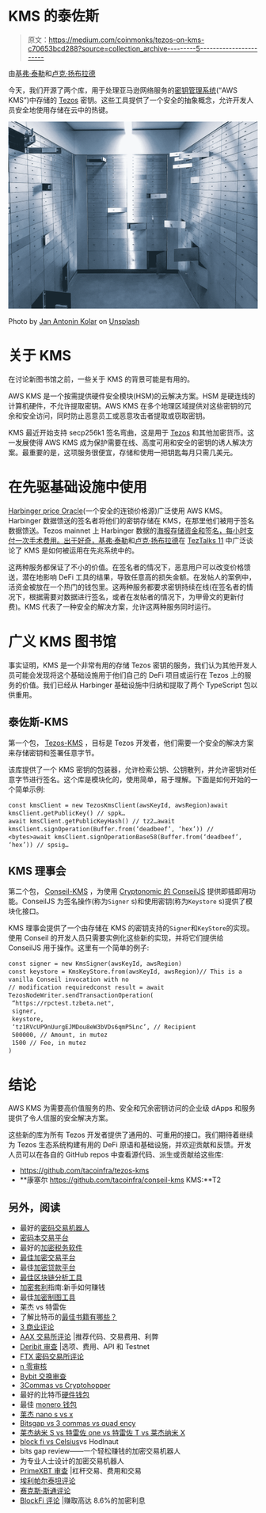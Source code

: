 # KMS 的泰佐斯

> 原文：<https://medium.com/coinmonks/tezos-on-kms-c70653bcd288?source=collection_archive---------5----------------------->

由[基弗·泰勒](https://twitter.com/keefertaylor)和[卢克·扬布拉德](https://twitter.com/lukeyoungblood)

今天，我们开源了两个库，用于处理亚马逊网络服务的[密钥管理系统](https://aws.amazon.com/kms/)(“AWS KMS”)中存储的 [Tezos](https://tezos.com) 密钥。这些工具提供了一个安全的抽象概念，允许开发人员安全地使用存储在云中的热键。

![](img/783444e972cf7143291b894a65ac22ba.png)

Photo by [Jan Antonin Kolar](https://unsplash.com/@jankolar?utm_source=medium&utm_medium=referral) on [Unsplash](https://unsplash.com?utm_source=medium&utm_medium=referral)

# 关于 KMS

在讨论新图书馆之前，一些关于 KMS 的背景可能是有用的。

AWS KMS 是一个按需提供硬件安全模块(HSM)的云解决方案。HSM 是硬连线的计算机硬件，不允许提取密钥。AWS KMS 在多个地理区域提供对这些密钥的冗余和安全访问，同时防止恶意员工或恶意攻击者提取或窃取密钥。

KMS 最近开始支持 secp256k1 签名弯曲，这是用于 [Tezos](https://blog.coincodecap.com/tezos-blockchain-a-simple-overview-for-beginners) 和其他加密货币。这一发展使得 AWS KMS 成为保护需要在线、高度可用和安全的密钥的诱人解决方案。最重要的是，这项服务很便宜，存储和使用一把钥匙每月只需几美元。

# 在先驱基础设施中使用

[Harbinger price Oracle](https://github.com/tacoinfra/harbinger)(一个安全的连锁价格源)广泛使用 AWS KMS。Harbinger 数据馈送的签名者将他们的密钥存储在 KMS，在那里他们被用于签名数据馈送。Tezos mainnet 上 Harbinger 数据的[海报存储资金和签名，每小时支付一次手术费用。出于好奇，](https://tzstats.com/tz2L9474hvA2EXyNLi4u3YnqrKVf3GzeZ8tb)[基弗·泰勒](https://twitter.com/keefertaylor)和[卢克·扬布拉德](https://twitter.com/lukeyoungblood)在 [TezTalks 11](https://www.youtube.com/watch?v=jaVnBujxd8w&t=66s) 中广泛谈论了 KMS 是如何被运用在先兆系统中的。

这两种服务都保证了不小的价值。在签名者的情况下，恶意用户可以改变价格馈送，潜在地影响 DeFi 工具的结果，导致任意高的损失金额。在发帖人的案例中，活资金被放在一个热门的钱包里。这两种服务都要求密钥持续在线(在签名者的情况下，根据需要对数据进行签名，或者在发帖者的情况下，为甲骨文的更新付费)。KMS 代表了一种安全的解决方案，允许这两种服务同时运行。

# 广义 KMS 图书馆

事实证明，KMS 是一个非常有用的存储 Tezos 密钥的服务，我们认为其他开发人员可能会发现将这个基础设施用于他们自己的 DeFi 项目或运行在 Tezos 上的服务的价值。我们已经从 Harbinger 基础设施中归纳和提取了两个 TypeScript 包以供重用。

## 泰佐斯-KMS

第一个包， [Tezos-KMS](https://www.npmjs.com/package/@tacoinfra/tezos-kms) ，目标是 Tezos 开发者，他们需要一个安全的解决方案来存储密钥和签署任意字节。

该库提供了一个 KMS 密钥的包装器，允许检索公钥、公钥散列，并允许密钥对任意字节进行签名。这个库是模块化的，使用简单，易于理解。下面是如何开始的一个简单示例:

```
const kmsClient = new TezosKmsClient(awsKeyId, awsRegion)await kmsClient.getPublicKey() // sppk…
await kmsClient.getPublicKeyHash() // tz2…await kmsClient.signOperation(Buffer.from(‘deadbeef’, ‘hex’)) // <bytes>await kmsClient.signOperationBase58(Buffer.from(‘deadbeef’, ‘hex’)) // spsig…
```

## KMS 理事会

第二个包， [Conseil-KMS](https://www.npmjs.com/package/@tacoinfra/conseil-kms) ，为使用 [Cryptonomic 的 ConseilJS](https://github.com/cryptonomic/conseiljs) 提供即插即用功能。ConseilJS 为签名操作(称为`Signer` s)和使用密钥(称为`Keystore` s)提供了模块化接口。

KMS 理事会提供了一个由存储在 KMS 的密钥支持的`Signer`和`KeyStore`的实现。使用 Conseil 的开发人员只需要实例化这些新的实现，并将它们提供给 ConseilJS 用于操作。这里有一个简单的例子:

```
const signer = new KmsSigner(awsKeyId, awsRegion)
const keystore = KmsKeyStore.from(awsKeyId, awsRegion)// This is a vanilla Conseil invocation with no 
// modification requiredconst result = await TezosNodeWriter.sendTransactionOperation(
 “https://rpctest.tzbeta.net", 
 signer, 
 keystore, 
 ‘tz1RVcUP9nUurgEJMDou8eW3bVDs6qmP5Lnc’, // Recipient
 500000, // Amount, in mutez
 1500 // Fee, in mutez
)
```

# 结论

AWS KMS 为需要高价值服务的热、安全和冗余密钥访问的企业级 dApps 和服务提供了令人信服的安全解决方案。

这些新的库为所有 Tezos 开发者提供了通用的、可重用的接口。我们期待着继续为 Tezos 生态系统构建有用的 DeFi 原语和基础设施，并欢迎贡献和反馈。开发人员可以在各自的 GitHub repos 中查看源代码、派生或贡献给这些库:

*   https://github.com/tacoinfra/tezos-kms
*   **康塞尔 https://github.com/tacoinfra/conseil-kms KMS:**T2

## 另外，阅读

*   最好的[密码交易机器人](/coinmonks/crypto-trading-bot-c2ffce8acb2a)
*   [密码本交易平台](/coinmonks/top-10-crypto-copy-trading-platforms-for-beginners-d0c37c7d698c)
*   最好的[加密税务软件](/coinmonks/best-crypto-tax-tool-for-my-money-72d4b430816b)
*   [最佳加密交易平台](/coinmonks/the-best-crypto-trading-platforms-in-2020-the-definitive-guide-updated-c72f8b874555)
*   最佳[加密贷款平台](/coinmonks/top-5-crypto-lending-platforms-in-2020-that-you-need-to-know-a1b675cec3fa)
*   [最佳区块链分析工具](https://bitquery.io/blog/best-blockchain-analysis-tools-and-software)
*   [加密套利](/coinmonks/crypto-arbitrage-guide-how-to-make-money-as-a-beginner-62bfe5c868f6)指南:新手如何赚钱
*   最佳[加密制图工具](/coinmonks/what-are-the-best-charting-platforms-for-cryptocurrency-trading-85aade584d80)
*   莱杰 vs 特雷佐
*   了解比特币的[最佳书籍有哪些？](/coinmonks/what-are-the-best-books-to-learn-bitcoin-409aeb9aff4b)
*   [3 商业评论](/coinmonks/3commas-review-an-excellent-crypto-trading-bot-2020-1313a58bec92)
*   [AAX 交易所评论](/coinmonks/aax-exchange-review-2021-67c5ea09330c) |推荐代码、交易费用、利弊
*   [Deribit 审查](/coinmonks/deribit-review-options-fees-apis-and-testnet-2ca16c4bbdb2) |选项、费用、API 和 Testnet
*   [FTX 密码交易所评论](/coinmonks/ftx-crypto-exchange-review-53664ac1198f)
*   [n 零审核](/coinmonks/ngrave-zero-review-c465cf8307fc)
*   [Bybit 交换审查](/coinmonks/bybit-exchange-review-dbd570019b71)
*   [3Commas vs Cryptohopper](/coinmonks/cryptohopper-vs-3commas-vs-shrimpy-a2c16095b8fe)
*   最好的比特币[硬件钱包](/coinmonks/the-best-cryptocurrency-hardware-wallets-of-2020-e28b1c124069?source=friends_link&sk=324dd9ff8556ab578d71e7ad7658ad7c)
*   最佳 [monero 钱包](https://blog.coincodecap.com/best-monero-wallets)
*   [莱杰 nano s vs x](https://blog.coincodecap.com/ledger-nano-s-vs-x)
*   [Bitsgap vs 3 commas vs quad ency](https://blog.coincodecap.com/bitsgap-3commas-quadency)
*   [莱杰纳米 S vs 特雷佐 one vs 特雷佐 T vs 莱杰纳米 X](https://blog.coincodecap.com/ledger-nano-s-vs-trezor-one-ledger-nano-x-trezor-t)
*   [block fi vs Celsius](/coinmonks/blockfi-vs-celsius-vs-hodlnaut-8a1cc8c26630)vs Hodlnaut
*   bits gap review——一个轻松赚钱的加密交易机器人
*   为专业人士设计的加密交易机器人
*   [PrimeXBT 审查](/coinmonks/primexbt-review-88e0815be858) |杠杆交易、费用和交易
*   [埃利帕尔泰坦评论](/coinmonks/ellipal-titan-review-85e9071dd029)
*   [赛克斯·斯通评论](https://blog.coincodecap.com/secux-stone-hardware-wallet-review)
*   [BlockFi 评论](/coinmonks/blockfi-review-53096053c097) |赚取高达 8.6%的加密利息